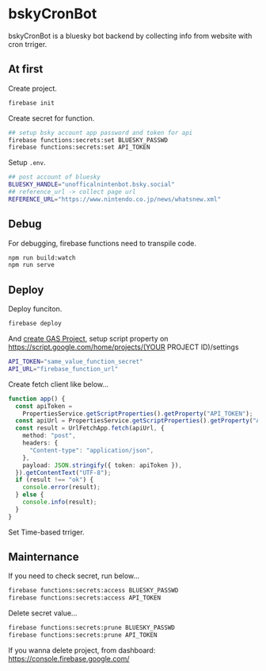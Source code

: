 # bskyCronBot

bskyCronBot is a bluesky bot backend by collecting info from website with cron trriger.

## At first

Create project.

```sh
firebase init
```

Create secret for function.

```sh
## setup bsky account app password and token for api
firebase functions:secrets:set BLUESKY_PASSWD
firebase functions:secrets:set API_TOKEN
```

Setup `.env`.

```sh
## post account of bluesky
BLUESKY_HANDLE="unofficalnintenbot.bsky.social"
## reference_url -> collect page url
REFERENCE_URL="https://www.nintendo.co.jp/news/whatsnew.xml"
```

## Debug

For debugging, firebase functions need to transpile code.

```sh
npm run build:watch
npm run serve
```

## Deploy

Deploy funciton.

```sh
firebase deploy
```

And [create GAS Project](https://script.google.com/home/my), setup script property on https://script.google.com/home/projects/(YOUR PROJECT ID)/settings

```sh
API_TOKEN="same_value_function_secret"
API_URL="firebase_function_url"
```

Create fetch client like below...

```ts
function app() {
  const apiToken =
    PropertiesService.getScriptProperties().getProperty("API_TOKEN");
  const apiUrl = PropertiesService.getScriptProperties().getProperty("API_URL");
  const result = UrlFetchApp.fetch(apiUrl, {
    method: "post",
    headers: {
      "Content-type": "application/json",
    },
    payload: JSON.stringify({ token: apiToken }),
  }).getContentText("UTF-8");
  if (result !== "ok") {
    console.error(result);
  } else {
    console.info(result);
  }
}
```

Set Time-based trriger.

## Mainternance

If you need to check secret, run below...

```sh
firebase functions:secrets:access BLUESKY_PASSWD
firebase functions:secrets:access API_TOKEN
```

Delete secret value...

```sh
firebase functions:secrets:prune BLUESKY_PASSWD
firebase functions:secrets:prune API_TOKEN
```

If you wanna delete project, from dashboard: https://console.firebase.google.com/

